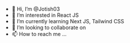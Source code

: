 - 👋 Hi, I’m @Jotish03
- 👀 I’m interested in React JS
- 🌱 I’m currently learning Next JS, Tailwind CSS
- 💞️ I’m looking to collaborate on 
- 📫 How to reach me ...

<!---
Jotish03/Jotish03 is a ✨ special ✨ repository because its `README.md` (this file) appears on your GitHub profile.
You can click the Preview link to take a look at your changes.
--->
